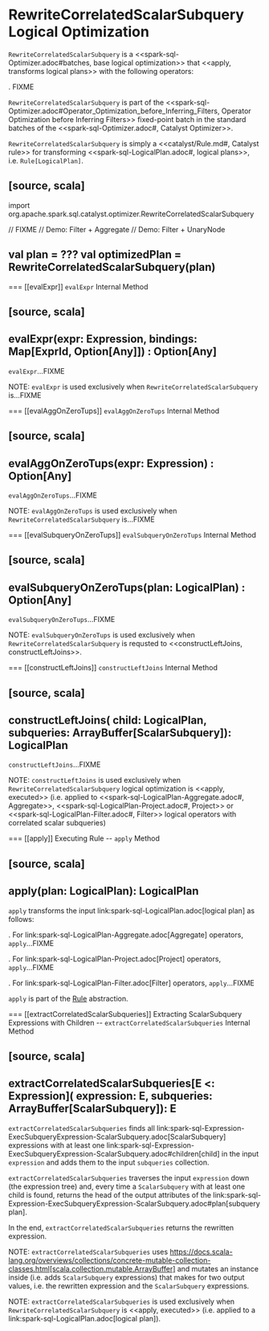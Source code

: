 # RewriteCorrelatedScalarSubquery Logical Optimization

`RewriteCorrelatedScalarSubquery` is a <<spark-sql-Optimizer.adoc#batches, base logical optimization>> that <<apply, transforms logical plans>> with the following operators:

. FIXME

`RewriteCorrelatedScalarSubquery` is part of the <<spark-sql-Optimizer.adoc#Operator_Optimization_before_Inferring_Filters, Operator Optimization before Inferring Filters>> fixed-point batch in the standard batches of the <<spark-sql-Optimizer.adoc#, Catalyst Optimizer>>.

`RewriteCorrelatedScalarSubquery` is simply a <<catalyst/Rule.md#, Catalyst rule>> for transforming <<spark-sql-LogicalPlan.adoc#, logical plans>>, i.e. `Rule[LogicalPlan]`.

[source, scala]
----
import org.apache.spark.sql.catalyst.optimizer.RewriteCorrelatedScalarSubquery

// FIXME
// Demo: Filter + Aggregate
// Demo: Filter + UnaryNode

val plan = ???
val optimizedPlan = RewriteCorrelatedScalarSubquery(plan)
----

=== [[evalExpr]] `evalExpr` Internal Method

[source, scala]
----
evalExpr(expr: Expression, bindings: Map[ExprId, Option[Any]]) : Option[Any]
----

`evalExpr`...FIXME

NOTE: `evalExpr` is used exclusively when `RewriteCorrelatedScalarSubquery` is...FIXME

=== [[evalAggOnZeroTups]] `evalAggOnZeroTups` Internal Method

[source, scala]
----
evalAggOnZeroTups(expr: Expression) : Option[Any]
----

`evalAggOnZeroTups`...FIXME

NOTE: `evalAggOnZeroTups` is used exclusively when `RewriteCorrelatedScalarSubquery` is...FIXME

=== [[evalSubqueryOnZeroTups]] `evalSubqueryOnZeroTups` Internal Method

[source, scala]
----
evalSubqueryOnZeroTups(plan: LogicalPlan) : Option[Any]
----

`evalSubqueryOnZeroTups`...FIXME

NOTE: `evalSubqueryOnZeroTups` is used exclusively when `RewriteCorrelatedScalarSubquery` is requsted to <<constructLeftJoins, constructLeftJoins>>.

=== [[constructLeftJoins]] `constructLeftJoins` Internal Method

[source, scala]
----
constructLeftJoins(
  child: LogicalPlan,
  subqueries: ArrayBuffer[ScalarSubquery]): LogicalPlan
----

`constructLeftJoins`...FIXME

NOTE: `constructLeftJoins` is used exclusively when `RewriteCorrelatedScalarSubquery` logical optimization is <<apply, executed>> (i.e. applied to <<spark-sql-LogicalPlan-Aggregate.adoc#, Aggregate>>, <<spark-sql-LogicalPlan-Project.adoc#, Project>> or <<spark-sql-LogicalPlan-Filter.adoc#, Filter>> logical operators with correlated scalar subqueries)

=== [[apply]] Executing Rule -- `apply` Method

[source, scala]
----
apply(plan: LogicalPlan): LogicalPlan
----

`apply` transforms the input link:spark-sql-LogicalPlan.adoc[logical plan] as follows:

. For link:spark-sql-LogicalPlan-Aggregate.adoc[Aggregate] operators, `apply`...FIXME

. For link:spark-sql-LogicalPlan-Project.adoc[Project] operators, `apply`...FIXME

. For link:spark-sql-LogicalPlan-Filter.adoc[Filter] operators, `apply`...FIXME

`apply` is part of the [Rule](../catalyst/Rule.md#apply) abstraction.

=== [[extractCorrelatedScalarSubqueries]] Extracting ScalarSubquery Expressions with Children -- `extractCorrelatedScalarSubqueries` Internal Method

[source, scala]
----
extractCorrelatedScalarSubqueries[E <: Expression](
  expression: E,
  subqueries: ArrayBuffer[ScalarSubquery]): E
----

`extractCorrelatedScalarSubqueries` finds all link:spark-sql-Expression-ExecSubqueryExpression-ScalarSubquery.adoc[ScalarSubquery] expressions with at least one link:spark-sql-Expression-ExecSubqueryExpression-ScalarSubquery.adoc#children[child] in the input `expression` and adds them to the input `subqueries` collection.

`extractCorrelatedScalarSubqueries` traverses the input `expression` down (the expression tree) and, every time a `ScalarSubquery` with at least one child is found, returns the head of the output attributes of the link:spark-sql-Expression-ExecSubqueryExpression-ScalarSubquery.adoc#plan[subquery plan].

In the end, `extractCorrelatedScalarSubqueries` returns the rewritten expression.

NOTE: `extractCorrelatedScalarSubqueries` uses https://docs.scala-lang.org/overviews/collections/concrete-mutable-collection-classes.html[scala.collection.mutable.ArrayBuffer] and mutates an instance inside (i.e. adds `ScalarSubquery` expressions) that makes for two output values, i.e. the rewritten expression and the `ScalarSubquery` expressions.

NOTE: `extractCorrelatedScalarSubqueries` is used exclusively when `RewriteCorrelatedScalarSubquery` is <<apply, executed>> (i.e. applied to a link:spark-sql-LogicalPlan.adoc[logical plan]).
